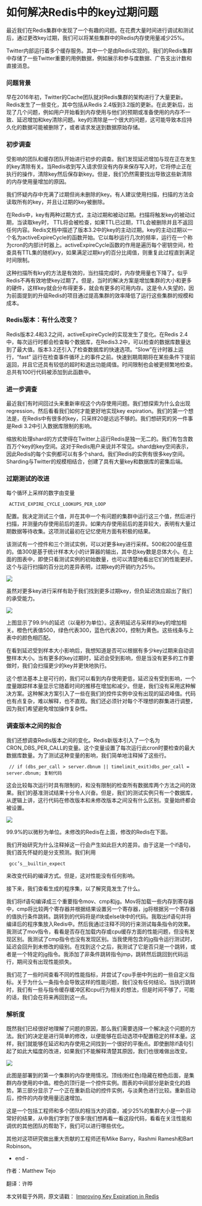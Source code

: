 # 如何解决Redis中的key过期问题 #

最近我们在Redis集群中发现了一个有趣的问题。在花费大量时间进行调试和测试后，通过更改key过期，我们可以将某些集群中的Redis内存使用量减少25%。

Twitter内部运行着多个缓存服务。其中一个是由Redis实现的。我们的Redis集群中存储了一些Twitter重要的用例数据，例如展示和参与度数据、广告支出计数和直接消息。

### 问题背景 ###

早在2016年初，Twitter的Cache团队就对Redis集群的架构进行了大量更新。Redis发生了一些变化，其中包括从Redis 2.4版到3.2版的更新。在此更新后，出现了几个问题，例如用户开始看到内存使用与他们的预期或准备使用的内存不一致、延迟增加和key清除问题。key的清除是一个很大的问题，这可能导致本应持久化的数据可能被删除了，或者请求发送到数据原始存储。

### 初步调查 ###

受影响的团队和缓存团队开始进行初步的调查。我们发现延迟增加与现在正在发生的key清除有关。当Redis收到写入请求但没有内存来保存写入时，它将停止正在执行的操作，清除key然后保存新key。但是，我们仍然需要找出导致这些新清除的内存使用量增加的原因。

我们怀疑内存中充满了过期但尚未删除的key。有人建议使用扫描，扫描的方法会读取所有的key，并且让过期的key被删除。

在Redis中，key有两种过期方式，主动过期和被动过期。扫描将触发key的被动过期，当读取key时， TTL将会被检查，如果TTL已过期，TTL会被删除并且不返回任何内容。Redis文档中描述了版本3.2中的key的主动过期。key的主动过期以一个名为activeExpireCycle的函数开始。它以每秒运行几次的频率，运行在一个称为cron的内部计时器上。activeExpireCycle函数的作用是遍历每个密钥空间，检查具有TTL集的随机kry，如果满足过期kry的百分比阈值，则重复此过程直到满足时间限制。

这种扫描所有kry的方法是有效的，当扫描完成时，内存使用量也下降了。似乎Redis不再有效地使key过期了。但是，当时的解决方案是增加集群的大小和更多的硬件，这样key就会分布得更多，就会有更多的可用内存。这是令人失望的，因为前面提到的升级Redis的项目通过提高集群的效率降低了运行这些集群的规模和成本。

### Redis版本：有什么改变？ ###

Redis版本2.4和3.2之间，activeExpireCycle的实现发生了变化。在Redis 2.4中，每次运行时都会检查每个数据库，在Redis3.2中，可以检查的数据库数量达到了最大值。版本3.2还引入了检查数据库的快速选项。“Slow”在计时器上运行，“fast” 运行在检查事件循环上的事件之前。快速到期周期将在某些条件下提前返回，并且它还具有较低的超时和退出功能阈值。时间限制也会被更频繁地检查。总共有100行代码被添加到此函数中。

### 进一步调查 ###

最近我们有时间回过头来重新审视这个内存使用问题。我们想探索为什么会出现regression，然后看看我们如何才能更好地实现key expiration。我们的第一个想法是，在Redis中有很多的key，只采样20是远远不够的。我们想研究的另一件事是Redi 3.2中引入数据库限制的影响。

缩放和处理shard的方式使得在Twitter上运行Redis是独一无二的。我们有包含数百万个key的key空间。这对于Redis用户来说并不常见。shard由key空间表示，因此Redis的每个实例都可以有多个shard。我们Redis的实例有很多key空间。Sharding与Twitter的规模相结合，创建了具有大量key和数据库的密集后端。

### 过期测试的改进 ###

每个循环上采样的数字由变量

` ACTIVE_EXPIRE_CYCLE_LOOKUPS_PER_LOOP`

配置。我决定测试三个值，并在其中一个有问题的集群中运行这三个值，然后进行扫描，并测量内存使用前后的差异。如果内存使用前后的差异较大，表明有大量过期数据等待收集。这项测试最初在记忆使用方面有积极的结果。

该测试有一个控件和三个测试实例，可以对更多key进行采样。500和200是任意的。值300是基于统计样本大小的计算器的输出，其中总key数是总体大小。在上面的图表中，即使只看测试实例的初始数量，也可以清楚地看出它们的性能更好。这个与运行扫描的百分比的差异表明，过期key的开销约为25％。

![](https://user-gold-cdn.xitu.io/2019/4/25/16a5419d11ce7772?imageView2/0/w/1280/h/960/format/png/ignore-error/1)

虽然对更多key进行采样有助于我们找到更多过期key，但负延迟效应超出了我们的承受能力。

![](https://user-gold-cdn.xitu.io/2019/4/25/16a541df7845254e?imageView2/0/w/1280/h/960/ignore-error/1)

上图显示了99.9％的延迟（以毫秒为单位）。这表明延迟与采样的key的增加相关。橙色代表值500，绿色代表300，蓝色代表200，控制为黄色。这些线条与上表中的颜色相匹配。

在看到延迟受到样本大小影响后，我想知道是否可以根据有多少key过期来自动调整样本大小。当有更多的key过期时，延迟会受到影响，但是当没有更多的工作要做时，我们会扫描更少的key并更快地执行。

这个想法基本上是可行的，我们可以看到内存使用更低，延迟没有受到影响，一个度量跟踪样本量显示它随着时间的推移在增加和减少。但是，我们没有采用这种解决方案。这种解决方案引入了一些在我们的控件实例中没有出现的延迟峰值。代码也有点复杂，难以解释，也不直观。我们还必须针对每个不理想的群集进行调整，因为我们希望避免增加操作复杂性。

### 调查版本之间的拟合 ###

我们还想调查Redis版本之间的变化。Redis新版本引入了一个名为CRON_DBS_PER_CALL的变量。这个变量设置了每次运行此cron时要检查的最大数据库数量。为了测试这种变量的影响，我们简单地注释掉了这些行。

` // if (dbs_per_call > server.dbnum || timelimit_exit)dbs_per_call = server.dbnum; 复制代码`

这会比较每次运行时具有限制的，和没有限制的检查所有数据库两个方法之间的效果。我们的基准测试结果十分令人兴奋。但是，我们的测试实例只有一个数据库，从逻辑上讲，这行代码在修改版本和未修改版本之间没有什么区别。变量始终都会被设置。

![](https://user-gold-cdn.xitu.io/2019/4/25/16a5419d11c63fb5?imageView2/0/w/1280/h/960/format/png/ignore-error/1)

99.9%的以微秒为单位。未修改的Redis在上面，修改的Redis在下面。

我们开始研究为什么注释掉这一行会产生如此巨大的差异。由于这是一个if语句，我们首先怀疑的是分支预测。我们利用

` gcc’s__builtin_expect`

来改变代码的编译方式。但是，这对性能没有任何影响。

接下来，我们查看生成的程序集，以了解究竟发生了什么。

我们将if语句编译成三个重要指令mov、cmp和jg。Mov将加载一些内存到寄存器中，cmp将比较两个寄存器并根据结果设置另一个寄存器，jg将根据另一个寄存器的值执行条件跳转。跳转到的代码将是if块或else块中的代码。我取出if语句并将编译后的程序集放入Redis中。然后我通过注释不同的行来测试每条指令的效果。我测试了mov指令，看看是否存在加载内存或cpu缓存方面的性能问题，但没有发现区别。我测试了cmp指令也没有发现区别。当我使用包含的jg指令运行测试时，延迟会回升到未修改的级别。在找到这个之后，我测试了它是否只是一个跳转，或者是一个特定的jg指令。我添加了非条件跳转指令jmp，跳转然后跳回到代码运行，期间没有出现性能损失。

我们花了一些时间查看不同的性能指标，并尝试了cpu手册中列出的一些自定义指标。关于为什么一条指令会导致这样的性能问题，我们没有任何结论。当执行跳转时，我们有一些与指令缓存缓冲区和cpu行为相关的想法，但是时间不够了，可能的话，我们会在将来再回到这一点。

### 解析度 ###

既然我们已经很好地理解了问题的原因，那么我们需要选择一个解决这个问题的方法。我们的决定是进行简单的修改，以便能够在启动选项中配置稳定的样本量。这样，我们就能够在延迟和内存使用之间找到一个很好的平衡点。即使删除if语句引起了如此大幅度的改进，如果我们不能解释清楚其原因，我们也很难做出改变。

![](https://user-gold-cdn.xitu.io/2019/4/25/16a541d6c3e4c8bb?imageView2/0/w/1280/h/960/ignore-error/1)

此图是部署到的第一个集群的内存使用情况。顶线(粉红色)隐藏在橙色后面，是集群内存使用的中值。橙色的顶行是一个控件实例。图表的中间部分是新变化的趋势。第三部分显示了一个正在重新启动的控件实例，与淡黄色进行比较。重新启动后，控件的内存使用量迅速增加。

这是一个包括工程师和多个团队的相当大的调查，减少25%的集群大小是一个非常好的结果，从中我们学到了很多!我们想再看一看这段代码，看看在关注性能和调优的其他团队的帮助下，我们可以进行哪些优化。

其他对这项研究做出重大贡献的工程师还有Mike Barry，Rashmi Ramesh和Bart Robinson。

- end -

作者：Matthew Tejo

翻译：许晔

本文转载于外网，原文请戳： [Improving Key Expiration in Redis]( https://link.juejin.im?target=https%3A%2F%2Fblog.twitter.com%2Fengineering%2Fen_us%2Ftopics%2Finfrastructure%2F2019%2Fimproving-key-expiration-in-redis.html )